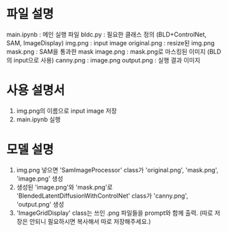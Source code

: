 # 파일 설명
main.ipynb    : 메인 실행 파일
bldc.py      : 필요한 클래스 정의 (BLD+ControlNet, SAM, ImageDisplay)
img.png      : input image
original.png : resize된 img.png
mask.png     : SAM을 통과한 mask
image.png    : mask.png로 마스킹된 이미지 (BLD의 input으로 사용)
canny.png    : image.png
output.png   : 실행 결과 이미지


# 사용 설명서
1. img.png의 이름으로 input image 저장
2. main.ipynb 실행


# 모델 설명
1. img.png 넣으면 'SamImageProcessor' class가 'original.png', 'mask.png', 'image.png' 생성
2. 생성된 'image.png'와 'mask.png'로 'BlendedLatentDiffusionWithControlNet' class가 'canny.png', 'output.png' 생성
3. 'ImageGridDisplay' class는 쓰인 .png 파일들을 prompt와 함께 출력. (따로 저장은 안되니 필요하시면 복사해서 따로 저장해주세요.)